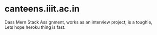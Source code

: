 # canteens.iiit.ac.in
 Dass Mern Stack Assignment, works as an interview project, is a toughie, Lets hope heroku thing is fast.
